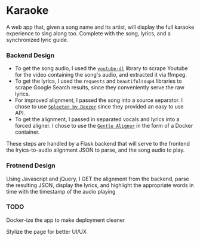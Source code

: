 # Karaoke

A web app that, given a song name and its artist, will display the full karaoke experience to sing along too. Complete with the song, lyrics, and a synchronized lyric guide.

### Backend Design

- To get the song audio, I used the [`youtube-dl`](https://github.com/ytdl-org/youtube-dl) library to scrape Youtube for the video containing the song's audio, and extracted it via ffmpeg.
- To get the lyrics, I used the `requests` and `beautifulsoup4` libraries to scrape Google Search results, since they conveniently serve the raw lyrics.
- For improved alignment, I passed the song into a source separator. I chose to use [`Spleeter by Deezer`](https://github.com/deezer/spleeter) since they provided an easy to use API.
- To get the alignment, I passed in separated vocals and lyrics into a forced aligner. I chose to use the [`Gentle Aligner`](https://github.com/lowerquality/gentle) in the form of a Docker container.

These steps are handled by a Flask backend that will serve to the frontend the lryics-to-audio alignment JSON to parse, and the song audio to play.

### Frotnend Design

Using Javascript and jQuery, I GET the alignment from the backend, parse the resulting JSON, display the lyrics, and highlight the appropriate words in time with the timestamp of the audio playing

### TODO

Docker-ize the app to make deployment cleaner

Stylize the page for better UI/UX
